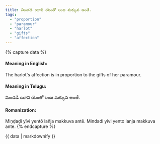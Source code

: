 ```yaml
---
title: మిండడి యీవి యెంతో లంజ మక్కువ అంతే.
tags:
  - "proportion"
  - "paramour"
  - "harlot"
  - "gifts"
  - "affection"
---
```


{% capture data %}
#### Meaning in English:
The harlot's affection is in proportion to the gifts of her paramour.

#### Meaning in Telugu:
మిండడి యీవి యెంతో లంజ మక్కువ అంతే.

#### Romanization:
Miṇḍaḍi yīvi yentō lan̄ja makkuva antē.
Mindadi yivi yento lanja makkuva ante.
{% endcapture %}

{{ data | markdownify }}

